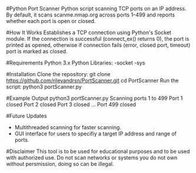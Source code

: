 #Python Port Scanner
Python script scanning TCP ports on an IP address. By default, it scans scanme.nmap.org across ports 1–499 and reports whether each port is open or closed.

#How It Works
Establishes a TCP connection using Python's Socket module. If the connection is successful (connect_ex() returns 0), the port is printed as opened, otherwise if connection fails (error, closed port, timeout) port is marked as closed.

#Requirements
Python 3.x
Python Libraries:
-socket
-sys

#Installation
Clone the repository:
git clone https://github.com/rileyandrsn/PortScanner.git
cd PortScanner
Run the script:
python3 portScanner.py


#Example Output
python3 portScanner.py 
Scanning ports 1 to 499
Port 1 closed
Port 2 closed
Port 3 closed
...
Port 499 closed

#Future Updates
- Multithreaded scanning for faster scanning.
- GUI interface for users to specifiy a target IP address and range of ports.

#Disclaimer
This tool is to be used for educational purposes and to be used with authorized use. Do not scan networks or systems you do not own without persmission, doing so can be illegal.
